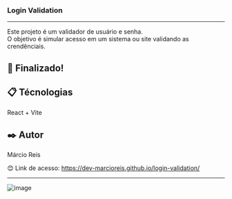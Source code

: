 ### Login Validation

---

Este projeto é um validador de usuário e senha.<br>
O objetivo é simular acesso em um sistema ou site validando as crendênciais.

## 🚀 Finalizado!

## 📋 Técnologias
React + Vite

## ✒️ Autor
Márcio Reis

😊 Link de acesso: https://dev-marcioreis.github.io/login-validation/

---
![image](https://user-images.githubusercontent.com/122680054/231002059-acea775c-95b2-480a-bd69-2f6eb21b9ee9.png)

